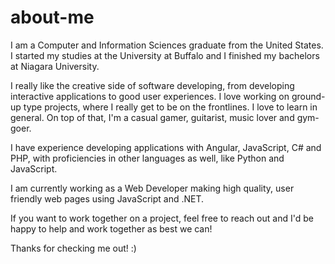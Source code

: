 # about-me

I am a Computer and Information Sciences graduate from the United States. I started my studies at the University at Buffalo and I finished my bachelors at Niagara University. 

I really like the creative side of software developing, from developing interactive applications to good user experiences. I love working on ground-up type projects, where I really get to be on the frontlines. I love to learn in general. On top of that, I'm a casual gamer, guitarist, music lover and gym-goer. 

I have experience developing applications with Angular, JavaScript, C# and PHP, with proficiencies in other languages as well, like Python and JavaScript.

I am currently working as a Web Developer making high quality, user friendly web pages using JavaScript and .NET.

If you want to work together on a project, feel free to reach out and I'd be happy to help and work together as best we can! 

Thanks for checking me out! :)
